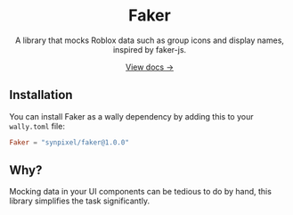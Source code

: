 <div align="center">
    <h1>Faker</h1>
    <p>A library that mocks Roblox data such as group icons and display names, inspired by faker-js.</p>
    <a href="https://synpixel.github.io/rbx-faker/">View docs →</a>
</div>

## Installation

You can install Faker as a wally dependency by adding this to your `wally.toml` file:

```toml
Faker = "synpixel/faker@1.0.0"
```

## Why?

Mocking data in your UI components can be tedious to do by hand, this library simplifies the task significantly.
